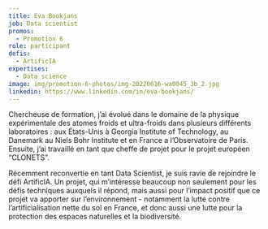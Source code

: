 ```yaml
---
title: Eva Bookjans
job: Data scientist
promos:
  - Promotion 6
role: participant
defis:
  - ArtificIA
expertises:
  - Data science
image: img/promotion-6-photos/img-20220616-wa0045_3b_2.jpg
linkedin: https://www.linkedin.com/in/eva-bookjans/
---
```


Chercheuse de formation, j’ai évolué dans le domaine de la physique expérimentale des atomes froids et ultra-froids dans plusieurs différents laboratoires : aux États-Unis à Georgia Institute of Technology, au Danemark au Niels Bohr Institute et en France a l’Observatoire de Paris.  Ensuite, j’ai travaillé en tant que cheffe de projet pour le projet européen “CLONETS”. 

Récemment reconvertie en tant Data Scientist, je suis ravie de rejoindre le défi ArtificIA. Un projet, qui m’intéresse beaucoup non seulement pour les défis techniques auxquels il répond, mais aussi pour l’impact positif que ce projet va apporter sur l’environnement - notamment la lutte contre l’artificialisation nette du sol en France, et donc aussi une lutte pour la protection des espaces naturelles et la biodiversité.
